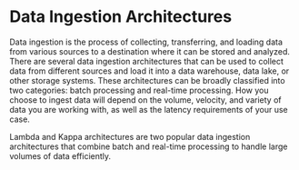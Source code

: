 # Data Ingestion Architectures

Data ingestion is the process of collecting, transferring, and loading data from various sources to a destination where it can be stored and analyzed. There are several data ingestion architectures that can be used to collect data from different sources and load it into a data warehouse, data lake, or other storage systems. These architectures can be broadly classified into two categories: batch processing and real-time processing. How you choose to ingest data will depend on the volume, velocity, and variety of data you are working with, as well as the latency requirements of your use case. 

Lambda and Kappa architectures are two popular data ingestion architectures that combine batch and real-time processing to handle large volumes of data efficiently.